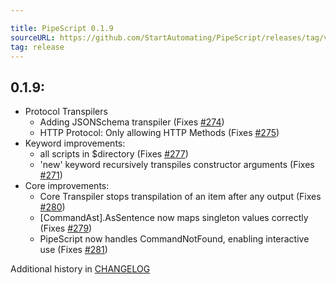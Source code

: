 ```yaml
---

title: PipeScript 0.1.9
sourceURL: https://github.com/StartAutomating/PipeScript/releases/tag/v0.1.9
tag: release
---
```

## 0.1.9:
* Protocol Transpilers
    * Adding JSONSchema transpiler (Fixes [#274](https://github.com/StartAutomating/PipeScript/issues/274))
    * HTTP Protocol: Only allowing HTTP Methods (Fixes [#275](https://github.com/StartAutomating/PipeScript/issues/275))
* Keyword improvements:
    * all scripts in $directory (Fixes [#277](https://github.com/StartAutomating/PipeScript/issues/277))
    * 'new' keyword recursively transpiles constructor arguments (Fixes [#271](https://github.com/StartAutomating/PipeScript/issues/271)) 
* Core improvements:
    * Core Transpiler stops transpilation of an item after any output (Fixes [#280](https://github.com/StartAutomating/PipeScript/issues/280))
    * [CommandAst].AsSentence now maps singleton values correctly (Fixes [#279](https://github.com/StartAutomating/PipeScript/issues/279))
    * PipeScript now handles CommandNotFound, enabling interactive use (Fixes [#281](https://github.com/StartAutomating/PipeScript/issues/281))    
            
Additional history in [CHANGELOG](https://pipescript.start-automating.com/CHANGELOG)
